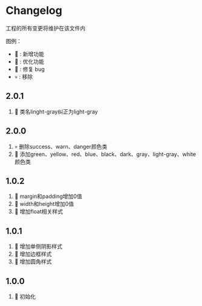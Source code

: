 #  Changelog
工程的所有变更将维护在该文件内

图例：

* 🚩 : 新增功能
* 💄 : 优化功能
* 🐞 : 修复 bug
* 💀 : 移除

## 2.0.1
1. 🐞 类名linght-gray纠正为light-gray
## 2.0.0
1. 💀 删除success、warn、danger颜色类
2. 🚩 添加green、yellow、red、blue、black、dark、gray、light-gray、white颜色类
## 1.0.2
1. 🚩 margin和padding增加0值
2. 🚩 width和height增加0值
3. 🚩 增加float相关样式
## 1.0.1
1. 🚩 增加单侧阴影样式
2. 🚩 增加边框样式
3. 🚩 增加圆角样式
## 1.0.0
1. 🚩 初始化
